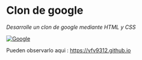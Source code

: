 # **Clon de google**
*Desarrolle un clon de google mediante HTML y CSS*

[![Google](https://project-files.picsart.com/project_files/833b91a9-9277-45d0-933a-b3e2c6680b41.png?to=min&r=404 "Google")](https://project-files.picsart.com/project_files/833b91a9-9277-45d0-933a-b3e2c6680b41.png?to=min&r=404 "Google")

Pueden observarlo aqui :
https://vfv9312.github.io
